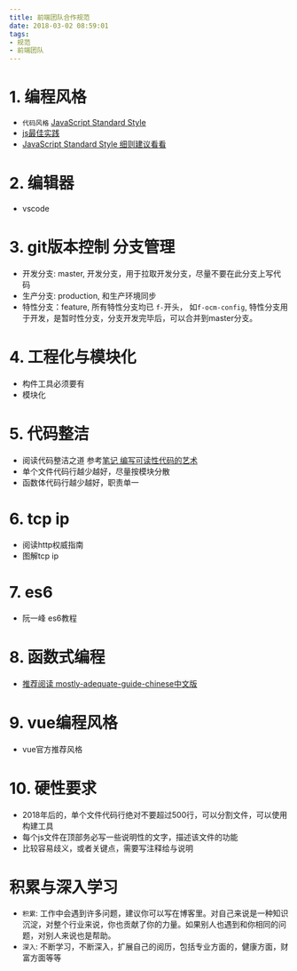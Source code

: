 ```yaml
---
title: 前端团队合作规范
date: 2018-03-02 08:59:01
tags:
- 规范
- 前端团队
---
```


# 1. 编程风格
- `代码风格` [JavaScript Standard Style](https://standardjs.com/readme-zhcn.html)
- [js最佳实践](https://wdd.js.org/js-best-parctices/#/)
- [JavaScript Standard Style 细则建议看看](https://standardjs.com/rules.html)

# 2. 编辑器
- vscode

# 3. git版本控制 分支管理
- 开发分支: master, 开发分支，用于拉取开发分支，尽量不要在此分支上写代码
- 生产分支: production, 和生产环境同步
- 特性分支：feature, 所有特性分支均已 `f-`开头， 如`f-ocm-config`, 特性分支用于开发，是暂时性分支，分支开发完毕后，可以合并到master分支。

# 4. 工程化与模块化
- 构件工具必须要有
- 模块化

# 5. 代码整洁
- 阅读代码整洁之道 参考[笔记 编写可读性代码的艺术](https://wdd.js.org/art-of-readable-code.html)
- 单个文件代码行越少越好，尽量按模块分散
- 函数体代码行越少越好，职责单一

# 6. tcp ip
- 阅读http权威指南
- 图解tcp ip

# 7. es6
- 阮一峰 es6教程

# 8. 函数式编程
- [推荐阅读 mostly-adequate-guide-chinese中文版](https://llh911001.gitbooks.io/mostly-adequate-guide-chinese/content/)

# 9. vue编程风格
- vue官方推荐风格

# 10. 硬性要求
- 2018年后的，单个文件代码行绝对不要超过500行，可以分割文件，可以使用构建工具
- 每个js文件在顶部务必写一些说明性的文字，描述该文件的功能
- 比较容易歧义，或者关键点，需要写注释给与说明

# 积累与深入学习

- `积累`: 工作中会遇到许多问题，建议你可以写在博客里。对自己来说是一种知识沉淀，对整个行业来说，你也贡献了你的力量。如果别人也遇到和你相同的问题，对别人来说也是帮助。
- `深入`: 不断学习，不断深入，扩展自己的阅历，包括专业方面的，健康方面，财富方面等等
